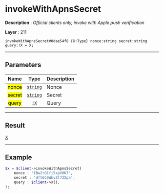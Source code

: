 # invokeWithApnsSecret

**Description** : *Official clients only, invoke with Apple push verification*

**Layer** : 211

```tl
invokeWithApnsSecret#0dae54f8 {X:Type} nonce:string secret:string query:!X = X;
```

---

## Parameters

| Name | Type | Description |
| :---: | :---: | :--- |
| <mark>nonce</mark> | [`string`](type/string) | Nonce |
| <mark>secret</mark> | [`string`](type/string) | Secret |
| <mark>query</mark> | [`!X`](type/X) | Query |

---

## Result

[X](type/X)

---

## Example

```php
$x = $client->invokeWithApnsSecret(
	nonce : 'IBw2rQ1fi5xpV0K7',
	secret : 'dft6C0WkvZl72Xpa',
	query : $client->X(),
);
```